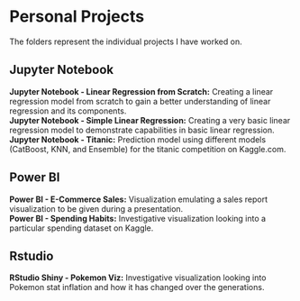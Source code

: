 <h1>Personal Projects</h1>
The folders represent the individual projects I have worked on.

<h2>Jupyter Notebook</h2>
<b>Jupyter Notebook - Linear Regression from Scratch:</b> Creating a linear regression model from scratch to gain a better understanding of linear regression and its components. <br>
<b>Jupyter Notebook - Simple Linear Regression:</b> Creating a very basic linear regression model to demonstrate capabilities in basic linear regression. <br>
<b>Jupyter Notebook - Titanic:</b> Prediction model using different models (CatBoost, KNN, and Ensemble) for the titanic competition on Kaggle.com. <br>

<h2>Power BI</h2>
<b>Power BI - E-Commerce Sales:</b> Visualization emulating a sales report visualization to be given during a presentation. <br>
<b>Power BI - Spending Habits:</b> Investigative visualization looking into a particular spending dataset on Kaggle. <br>

<h2>Rstudio</h2>
<b>RStudio Shiny - Pokemon Viz:</b> Investigative visualization looking into Pokemon stat inflation and how it has changed over the generations. <br>

